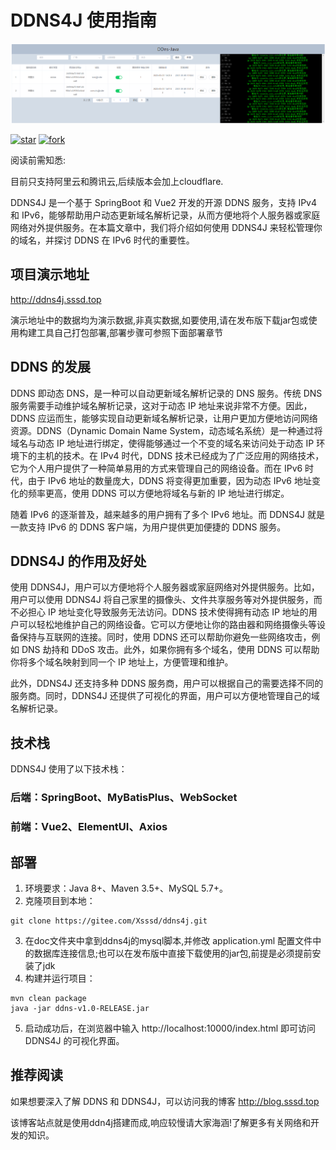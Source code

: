 # DDNS4J 使用指南
![这是图片](./doc/效果图.png "Magic Gardens")

[![star](https://gitee.com/Xsssd/ddns4j/badge/star.svg?theme=dark)](https://gitee.com/Xsssd/ddns4j/stargazers)
[![fork](https://gitee.com/Xsssd/ddns4j/badge/fork.svg?theme=dark)](https://gitee.com/Xsssd/ddns4j/members)

阅读前需知悉:

目前只支持阿里云和腾讯云,后续版本会加上cloudflare.

DDNS4J 是一个基于 SpringBoot 和 Vue2 开发的开源 DDNS 服务，支持 IPv4 和 IPv6，能够帮助用户动态更新域名解析记录，从而方便地将个人服务器或家庭网络对外提供服务。在本篇文章中，我们将介绍如何使用 DDNS4J 来轻松管理你的域名，并探讨 DDNS 在 IPv6 时代的重要性。

## 项目演示地址

http://ddns4j.sssd.top

演示地址中的数据均为演示数据,非真实数据,如要使用,请在发布版下载jar包或使用构建工具自己打包部署,部署步骤可参照下面部署章节


## DDNS 的发展
DDNS 即动态 DNS，是一种可以自动更新域名解析记录的 DNS 服务。传统 DNS 服务需要手动维护域名解析记录，这对于动态 IP 地址来说非常不方便。因此，DDNS 应运而生，能够实现自动更新域名解析记录，让用户更加方便地访问网络资源。DDNS（Dynamic Domain Name System，动态域名系统）是一种通过将域名与动态 IP 地址进行绑定，使得能够通过一个不变的域名来访问处于动态 IP 环境下的主机的技术。在 IPv4 时代，DDNS 技术已经成为了广泛应用的网络技术，它为个人用户提供了一种简单易用的方式来管理自己的网络设备。而在 IPv6 时代，由于 IPv6 地址的数量庞大，DDNS 将变得更加重要，因为动态 IPv6 地址变化的频率更高，使用 DDNS 可以方便地将域名与新的 IP 地址进行绑定。

随着 IPv6 的逐渐普及，越来越多的用户拥有了多个 IPv6 地址。而 DDNS4J 就是一款支持 IPv6 的 DDNS 客户端，为用户提供更加便捷的 DDNS 服务。

## DDNS4J 的作用及好处
使用 DDNS4J，用户可以方便地将个人服务器或家庭网络对外提供服务。比如，用户可以使用 DDNS4J 将自己家里的摄像头、文件共享服务等对外提供服务，而不必担心 IP 地址变化导致服务无法访问。DDNS 技术使得拥有动态 IP 地址的用户可以轻松地维护自己的网络设备。它可以方便地让你的路由器和网络摄像头等设备保持与互联网的连接。同时，使用 DDNS 还可以帮助你避免一些网络攻击，例如 DNS 劫持和 DDoS 攻击。此外，如果你拥有多个域名，使用 DDNS 可以帮助你将多个域名映射到同一个 IP 地址上，方便管理和维护。

此外，DDNS4J 还支持多种 DDNS 服务商，用户可以根据自己的需要选择不同的服务商。同时，DDNS4J 还提供了可视化的界面，用户可以方便地管理自己的域名解析记录。

## 技术栈
DDNS4J 使用了以下技术栈：

### 后端：SpringBoot、MyBatisPlus、WebSocket
### 前端：Vue2、ElementUI、Axios

## 部署
1. 环境要求：Java 8+、Maven 3.5+、MySQL 5.7+。
2. 克隆项目到本地：
```
git clone https://gitee.com/Xsssd/ddns4j.git
```
3. 在doc文件夹中拿到ddns4j的mysql脚本,并修改 application.yml 配置文件中的数据库连接信息;也可以在发布版中直接下载使用的jar包,前提是必须提前安装了jdk
4. 构建并运行项目：
```
mvn clean package
java -jar ddns-v1.0-RELEASE.jar
```
5. 启动成功后，在浏览器中输入 http://localhost:10000/index.html 即可访问 DDNS4J 的可视化界面。

## 推荐阅读
如果想要深入了解 DDNS 和 DDNS4J，可以访问我的博客 http://blog.sssd.top

该博客站点就是使用ddn4j搭建而成,响应较慢请大家海涵!了解更多有关网络和开发的知识。